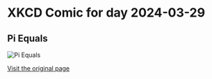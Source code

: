 
# XKCD Comic for day 2024-03-29

## Pi Equals

![Pi Equals](https://imgs.xkcd.com/comics/pi.jpg "My most famous drawing, and one of the first I did for the site")

[Visit the original page](https://xkcd.com/10/)
